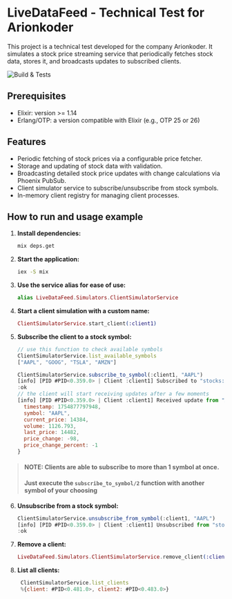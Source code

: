 # LiveDataFeed - Technical Test for Arionkoder

This project is a technical test developed for the company Arionkoder. It simulates a stock price streaming service that periodically fetches stock data, stores it, and broadcasts updates to subscribed clients.

![Build & Tests](https://github.com/RafaoCarvalh0/live-data-feed/actions/workflows/elixir.yml/badge.svg)

## Prerequisites
- Elixir: version >= 1.14
- Erlang/OTP: a version compatible with Elixir (e.g., OTP 25 or 26)

## Features

- Periodic fetching of stock prices via a configurable price fetcher.
- Storage and updating of stock data with validation.
- Broadcasting detailed stock price updates with change calculations via Phoenix PubSub.
- Client simulator service to subscribe/unsubscribe from stock symbols.
- In-memory client registry for managing client processes.

## How to run and usage example

1. **Install dependencies:**

   ```bash
   mix deps.get
   ```

2. **Start the application:**

   ```bash
   iex -S mix
   ```

3. **Use the service alias for ease of use:**

   ```elixir
   alias LiveDataFeed.Simulators.ClientSimulatorService
   ```

4. **Start a client simulation with a custom name:**

   ```elixir
   ClientSimulatorService.start_client(:client1)
   ```

5. **Subscribe the client to a stock symbol:**

   ```js
   // use this function to check available symbols
   ClientSimulatorService.list_available_symbols
   ["AAPL", "GOOG", "TSLA", "AMZN"]

   ClientSimulatorService.subscribe_to_symbol(:client1, "AAPL")
   [info] [PID #PID<0.359.0> | Client :client1] Subscribed to "stocks:AAPL"
   :ok
   // the client will start receiving updates after a few moments
   [info] [PID #PID<0.359.0> | Client :client1] Received update from "AAPL": %{
     timestamp: 1754877797948,
     symbol: "AAPL",
     current_price: 14384,
     volume: 1126.793,
     last_price: 14482,
     price_change: -98,
     price_change_percent: -1
   }

   ```

>#### NOTE: Clients are able to subscribe to more than 1 symbol at once. 
>#### Just execute the `subscribe_to_symbol/2` function with another symbol of your choosing

6. **Unsubscribe from a stock symbol:**

   ```js
   ClientSimulatorService.unsubscribe_from_symbol(:client1, "AAPL")
   [info] [PID #PID<0.359.0> | Client :client1] Unsubscribed from "stocks:AAPL"
   :ok
   ```

7. **Remove a client:**

   ```elixir
   LiveDataFeed.Simulators.ClientSimulatorService.remove_client(:client1)
   ```

8. **List all clients:**

   ```js
    ClientSimulatorService.list_clients
    %{client: #PID<0.481.0>, client2: #PID<0.483.0>}
   ```

